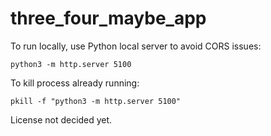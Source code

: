 # three_four_maybe_app

To run locally, use Python local server to avoid CORS issues:

`python3 -m http.server 5100`

To kill process already running:

`pkill -f "python3 -m http.server 5100"`

License not decided yet.
